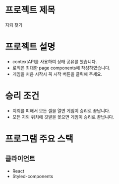 # 프로젝트 제목

지뢰 찾기

# 프로젝트 설명

- contextAPI를 사용하여 상태 공유를 했습니다.
- 로직은 최대한 page components에 작성하였습니다.
- 게임을 처음 시작시 꼭 시작 버튼을 클릭해 주세요.

# 승리 조건

- 지뢰를 피해서 모든 셀을 열면 게임이 승리로 끝납니다.
- 모든 지뢰 위치에 깃발을 꽂으면 게임이 승리로 끝납니다.

# 프로그램 주요 스택

## 클라이언트

- React
- Styled-components
